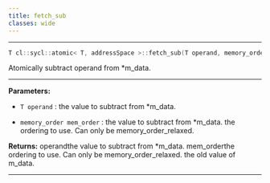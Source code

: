 ```yaml
---
title: fetch_sub
classes: wide
---
```



---

```cpp
T cl::sycl::atomic< T, addressSpace >::fetch_sub(T operand, memory_order mem_order=memory_order::relaxed)
```


Atomically subtract operand from *m_data. 


---
**Parameters:**

 - `T operand`
: the value to subtract from *m_data. 

 - `memory_order mem_order`
: the value to subtract from *m_data. the ordering to use. Can only be memory_order_relaxed. 

**Returns:** operandthe value to subtract from *m_data. mem_orderthe ordering to use. Can only be memory_order_relaxed. the old value of m_data. 

---
